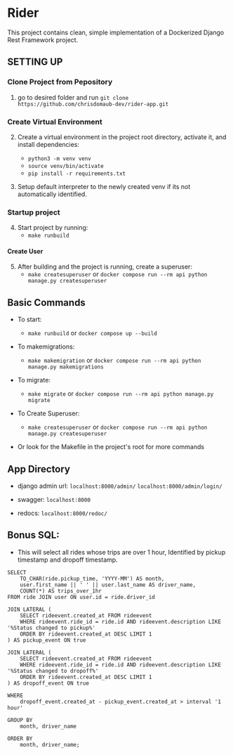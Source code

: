 # Rider

This project contains clean, simple implementation of a Dockerized Django Rest Framework project.

## SETTING UP

### Clone Project from Pepository

1. go to desired folder and run `git clone https://github.com/chrisdomaub-dev/rider-app.git`

### Create Virtual Environment

2. Create a virtual environment in the project root directory, activate it, and install dependencies:

   - `python3 -m venv venv`
   - `source venv/bin/activate`
   - `pip install -r requirements.txt`

3. Setup default interpreter to the newly created venv if its not automatically identified.

### Startup project

4. Start project by running:
   - `make runbuild`

#### Create User

5. After building and the project is running, create a superuser:
   - `make createsuperuser` or `docker compose run --rm api python manage.py createsuperuser`

## Basic Commands

- To start:

  - `make runbuild` or `docker compose up --build`

- To makemigrations:

  - `make makemigration` or `docker compose run --rm api python manage.py makemigrations`

- To migrate:

  - `make migrate` or `docker compose run --rm api python manage.py migrate`

- To Create Superuser:

  - `make createsuperuser` or `docker compose run --rm api python manage.py createsuperuser`

- Or look for the Makefile in the project's root for more commands

## App Directory

- django admin url:
  `localhost:8000/admin/`
  `localhost:8000/admin/login/`

- swagger:
  `localhost:8000`

- redocs:
  `localhost:8000/redoc/`

## Bonus SQL:

- This will select all rides whose trips are over 1 hour, Identified by pickup timestamp and dropoff timestamp.

```
SELECT
    TO_CHAR(ride.pickup_time, 'YYYY-MM') AS month,
    user.first_name || ' ' || user.last_name AS driver_name,
    COUNT(*) AS trips_over_1hr
FROM ride JOIN user ON user.id = ride.driver_id

JOIN LATERAL (
    SELECT rideevent.created_at FROM rideevent
    WHERE rideevent.ride_id = ride.id AND rideevent.description LIKE '%Status changed to pickup%'
    ORDER BY rideevent.created_at DESC LIMIT 1
) AS pickup_event ON true

JOIN LATERAL (
    SELECT rideevent.created_at FROM rideevent
    WHERE rideevent.ride_id = ride.id AND rideevent.description LIKE '%Status changed to dropoff%'
    ORDER BY rideevent.created_at DESC LIMIT 1
) AS dropoff_event ON true

WHERE
    dropoff_event.created_at - pickup_event.created_at > interval '1 hour'

GROUP BY
    month, driver_name

ORDER BY
    month, driver_name;
```
